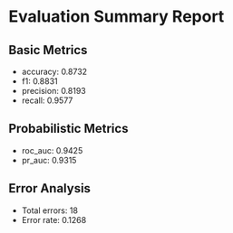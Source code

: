 # Evaluation Summary Report

## Basic Metrics

- accuracy: 0.8732
- f1: 0.8831
- precision: 0.8193
- recall: 0.9577

## Probabilistic Metrics

- roc_auc: 0.9425
- pr_auc: 0.9315

## Error Analysis

- Total errors: 18
- Error rate: 0.1268

